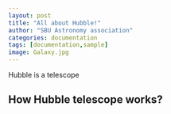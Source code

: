 ```yaml
---
layout: post
title: "All about Hubble!"
author: "SBU Astronomy association"
categories: documentation
tags: [documentation,sample]
image: Galaxy.jpg
---
```


Hubble is a telescope

## How Hubble telescope works?


